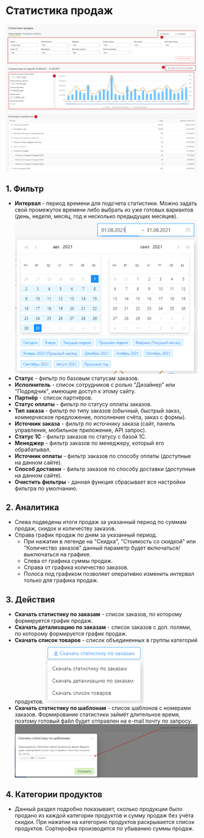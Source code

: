 # Статистика продаж

![](../_media/order/order31.png ':size=70%')
![](../_media/order/order32.png ':size=70%')

## 1. Фильтр
* **Интервал** - период времени для подсчета статистики. Можно задать свой промежуток времени либо выбрать из уже готовых вариантов (день, неделя, месяц, год и несколько предыдущих месяцев).
![](../_media/order/order33.png ':size=35%')
* **Статус** - фильтр по базовым статусам заказов.
* **Исполнитель** - список сотрудников с ролью "Дизайнер" или "Подрядчик", имеющие доступ к этому сайту.
* **Партнёр** - список партнёров.
* **Статус оплаты** - фильтр по статусу оплаты заказов.
* **Тип заказа** - фильтр по типу заказов (обычный, быстрый заказ, коммерческое предложение, пополнение счёта, заказ с формы).
* **Источник заказа** - фильтр по источнику заказа (сайт, панель управления, мобильное приложение, API запрос).
* **Статус 1С** - фильтр заказов по статусу с базой 1С.
* **Менеджер** - фильтр заказов по менеджеру, который его обрабатывал.
* **Источник оплаты** - фильтр заказов по способу оплаты (доступные на данном сайте).
* **Способ доставки** - фильтр заказов по способу доставки (доступные на данном сайте).
* **Очистить фильтры** - данная функция сбрасывает все настройки фильтра по умолчанию.

## 2. Аналитика
* Слева подведены итоги продаж за указанный период по суммам продаж, скидок и количеству заказов.
* Справа график продаж по дням за указанный период.
    + При нажатии в легенде на "Скидка", "Стоимость со скидкой" или "Количество заказов" данный параметр будет включаться/выключаться на графике.
    + Слева от графика суммы продаж.
    + Справа от графика количество заказов.
    + Полоса под графиком позволяет оперативно изменить интервал только для графика продаж.

## 3. Действия
* **Скачать статистику по заказам** - список заказов, по которому формируется график продаж.
* **Скачать детализацию по заказам** - список заказов с доп. полями, по которому формируется график продаж.
* **Скачать список товаров** - список объединенных в группы категорий продуктов.
![](../_media/order/order34.png ':size=20%')
* **Скачать статистику по шаблонам** - список шаблонов с номерами заказов. Формирование статистики займёт длительное время, поэтому готовый файл будет отправлен на e-mail почту по запросу.
![](../_media/order/order35.png ':size=60%')

## 4. Категории продуктов
* Данный раздел подробно показывает, сколько продукции было продано из каждой категории продуктов и сумму продаж без учёта скидки. При нажатии на категорию продуктов раскрывается список продуктов. Сортирофка производится по убыванию суммы продаж.